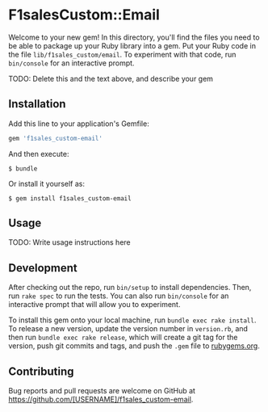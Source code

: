 # F1salesCustom::Email

Welcome to your new gem! In this directory, you'll find the files you need to be able to package up your Ruby library into a gem. Put your Ruby code in the file `lib/f1sales_custom/email`. To experiment with that code, run `bin/console` for an interactive prompt.

TODO: Delete this and the text above, and describe your gem

## Installation

Add this line to your application's Gemfile:

```ruby
gem 'f1sales_custom-email'
```

And then execute:

    $ bundle

Or install it yourself as:

    $ gem install f1sales_custom-email

## Usage

TODO: Write usage instructions here

## Development

After checking out the repo, run `bin/setup` to install dependencies. Then, run `rake spec` to run the tests. You can also run `bin/console` for an interactive prompt that will allow you to experiment.

To install this gem onto your local machine, run `bundle exec rake install`. To release a new version, update the version number in `version.rb`, and then run `bundle exec rake release`, which will create a git tag for the version, push git commits and tags, and push the `.gem` file to [rubygems.org](https://rubygems.org).

## Contributing

Bug reports and pull requests are welcome on GitHub at https://github.com/[USERNAME]/f1sales_custom-email.
